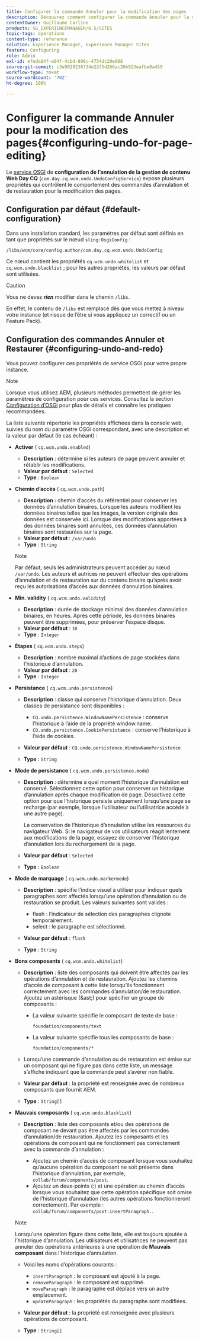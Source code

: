 ```yaml
---
title: Configurer la commande Annuler pour la modification des pages
description: Découvrez comment configurer la commande Annuler pour la modification de pages dans AEM.
contentOwner: Guillaume Carlino
products: SG_EXPERIENCEMANAGER/6.5/SITES
topic-tags: operations
content-type: reference
solution: Experience Manager, Experience Manager Sites
feature: Configuring
role: Admin
exl-id: efeda84f-e04f-4cbd-898c-4754dc29e008
source-git-commit: c3e9029236734e22f5d266ac26b923eafbe0a459
workflow-type: tm+mt
source-wordcount: '702'
ht-degree: 100%

---
```


# Configurer la commande Annuler pour la modification des pages{#configuring-undo-for-page-editing}

Le [service OSGI](/help/sites-deploying/configuring-osgi.md) de **configuration de l’annulation de la gestion de contenu Web Day CQ** (`com.day.cq.wcm.undo.UndoConfigService`) expose plusieurs propriétés qui contrôlent le comportement des commandes d’annulation et de restauration pour la modification des pages.

## Configuration par défaut {#default-configuration}

Dans une installation standard, les paramètres par défaut sont définis en tant que propriétés sur le nœud `sling:OsgiConfig` :

`/libs/wcm/core/config.author/com.day.cq.wcm.undo.UndoConfig`

Ce nœud contient les propriétés `cq.wcm.undo.whitelist` et `cq.wcm.undo.blacklist` ; pour les autres propriétés, les valeurs par défaut sont utilisées.

>[!CAUTION]
>
>Vous ne devez ***rien*** modifier dans le chemin `/libs`.
>
>En effet, le contenu de `/libs` est remplacé dès que vous mettez à niveau votre instance (et risque de l’être si vous appliquez un correctif ou un Feature Pack).

## Configuration des commandes Annuler et Restaurer {#configuring-undo-and-redo}

Vous pouvez configurer ces propriétés de service OSGi pour votre propre instance.

>[!NOTE]
>
>Lorsque vous utilisez AEM, plusieurs méthodes permettent de gérer les paramètres de configuration pour ces services. Consultez la section [Configuration d’OSGi](/help/sites-deploying/configuring-osgi.md) pour plus de détails et connaître les pratiques recommandées.

La liste suivante répertorie les propriétés affichées dans la console web, suivies du nom du paramètre OSGi correspondant, avec une description et la valeur par défaut (le cas échéant) :

* **Activer**
( `cq.wcm.undo.enabled`)

   * **Description** : détermine si les auteurs de page peuvent annuler et rétablir les modifications.
   * **Valeur par défaut** : `Selected`
   * **Type** : `Boolean`

* **Chemin d’accès**
( `cq.wcm.undo.path`)

   * **Description :** chemin d’accès du référentiel pour conserver les données d’annulation binaires. Lorsque les auteurs modifient les données binaires telles que les images, la version originale des données est conservée ici. Lorsque des modifications apportées à des données binaires sont annulées, ces données d’annulation binaires sont restaurées sur la page.
   * **Valeur par défaut** : `/var/undo`
   * **Type** : `String`

  >[!NOTE]
  >
  >Par défaut, seuls les administrateurs peuvent accéder au nœud `/var/undo`. Les auteurs et autrices ne peuvent effectuer des opérations d’annulation et de restauration sur du contenu binaire qu’après avoir reçu les autorisations d’accès aux données d’annulation binaires.

* **Min. validity**
( `cq.wcm.undo.validity`)

   * **Description** : durée de stockage minimal des données d’annulation binaires, en heures. Après cette période, les données binaires peuvent être supprimées, pour préserver l’espace disque.
   * **Valeur par défaut** : `10`
   * **Type** : `Integer`

* **Étapes**
( `cq.wcm.undo.steps`)

   * **Description** : nombre maximal d’actions de page stockées dans l’historique d’annulation.
   * **Valeur par défaut** : `20`
   * **Type** : `Integer`

* **Persistance**
( `cq.wcm.undo.persistence`)

   * **Description** : classe qui conserve l’historique d’annulation. Deux classes de persistance sont disponibles :

      * `CQ.undo.persistence.WindowNamePersistence` : conserve l’historique à l’aide de la propriété window.name.
      * `CQ.undo.persistence.CookiePersistance` : conserve l’historique à l’aide de cookies.

   * **Valeur par défaut** : `CQ.undo.persistence.WindowNamePersistence`
   * **Type** : `String`

* **Mode de persistance**
( `cq.wcm.undo.persistence.mode`)

   * **Description** : détermine à quel moment l’historique d’annulation est conservé. Sélectionnez cette option pour conserver un historique d’annulation après chaque modification de page. Désactivez cette option pour que l’historique persiste uniquement lorsqu’une page se recharge (par exemple, lorsque l’utilisateur ou l’utilisatrice accède à une autre page).

     La conservation de l’historique d’annulation utilise les ressources du navigateur Web. Si le navigateur de vos utilisateurs réagit lentement aux modifications de la page, essayez de conserver l’historique d’annulation lors du rechargement de la page.

   * **Valeur par défaut** : `Selected`
   * **Type** : `Boolean`

* **Mode de marquage**
( `cq.wcm.undo.markermode`)

   * **Description** : spécifie l’indice visuel à utiliser pour indiquer quels paragraphes sont affectés lorsqu’une opération d’annulation ou de restauration se produit. Les valeurs suivantes sont valides :

      * flash : l’indicateur de sélection des paragraphes clignote temporairement.
      * select : le paragraphe est sélectionné.

   * **Valeur par défaut** : `flash`
   * **Type** : `String`

* **Bons composants**
( `cq.wcm.undo.whitelist`)

   * **Description** : liste des composants qui doivent être affectés par les opérations d’annulation et de restauration. Ajoutez les chemins d’accès de composant à cette liste lorsqu’ils fonctionnent correctement avec les commandes d’annulation/de restauration. Ajoutez un astérisque (&amp;ast;) pour spécifier un groupe de composants :

      * La valeur suivante spécifie le composant de texte de base :

        `foundation/components/text`

      * La valeur suivante spécifie tous les composants de base :

        `foundation/components/*`

   * Lorsqu’une commande d’annulation ou de restauration est émise sur un composant qui ne figure pas dans cette liste, un message s’affiche indiquant que la commande peut s’avérer non fiable.

   * **Valeur par défaut** : la propriété est renseignée avec de nombreux composants que fournit AEM.
   * **Type** : `String[]`

* **Mauvais composants**
( `cq.wcm.undo.blacklist`)

   * **Description** : liste des composants et/ou des opérations de composant ne devant pas être affectés par les commandes d’annulation/de restauration. Ajoutez les composants et les opérations de composant qui ne fonctionnent pas correctement avec la commande d’annulation :

      * Ajoutez un chemin d’accès de composant lorsque vous souhaitez qu’aucune opération du composant ne soit présente dans l’historique d’annulation, par exemple, `collab/forum/components/post`.
      * Ajoutez un deux-points (:) et une opération au chemin d’accès lorsque vous souhaitez que cette opération spécifique soit omise de l’historique d’annulation (les autres opérations fonctionneront correctement). Par exemple : `collab/forum/components/post:insertParagraph.`.

  >[!NOTE]
  >
  >Lorsqu’une opération figure dans cette liste, elle est toujours ajoutée à l’historique d’annulation. Les utilisateurs et utilisatrices ne peuvent pas annuler des opérations antérieures à une opération de **Mauvais composant** dans l’historique d’annulation.

   * Voici les noms d’opérations courants :

      * `insertParagraph` : le composant est ajouté à la page.
      * `removeParagraph` : le composant est supprimé.
      * `moveParagraph` : le paragraphe est déplacé vers un autre emplacement.
      * `updateParagraph` : les propriétés du paragraphe sont modifiées.

   * **Valeur par défaut** : la propriété est renseignée avec plusieurs opérations de composant.
   * **Type** : `String[]`

